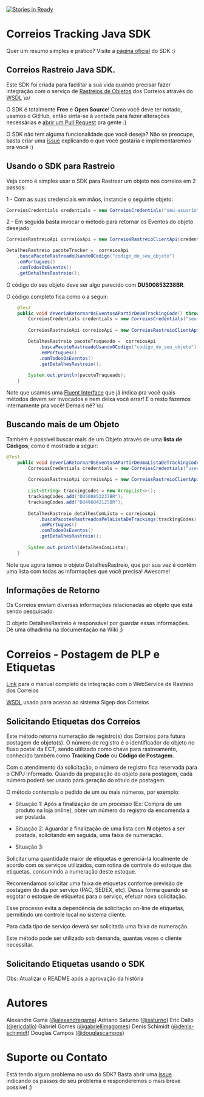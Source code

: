 [![Stories in Ready](https://badge.waffle.io/alexandregama/correios-java-sdk.png?label=ready&title=Ready)](https://waffle.io/alexandregama/correios-java-sdk)
# Correios Tracking Java SDK

Quer um resumo simples e prático? Visite a [página oficial](http://alexandregama.github.io/correios-java-sdk/) do SDK :)

## Correios Rastreio Java SDK.

Este SDK foi criada para facilitar a sua vida quando precisar fazer integração com o serviço de [Rastreios de Objetos](http://www2.correios.com.br/sistemas/rastreamento/) dos Correios através do [WSDL](https://webservice.correios.com.br/service/rastro/Rastro.wsdl) \o/

O SDK é totalmente **Free** e **Open Source**! Como você deve ter notado, usamos o GitHub, então sinta-se à vontade para fazer alterações necessárias e [abrir um Pull Request](https://help.github.com/articles/using-pull-requests/) pra gente :)

O SDK não tem alguma funcionalidade que você deseja? Não se preocupe, basta criar uma [issue](https://github.com/alexandregama/correios-java-sdk/issues) explicando o que você gostaria e implementaremos pra você :)

## Usando o SDK para Rastreio

Veja como é simples usar o SDK para Rastrear um objeto nos correios em 2 passos:

1 - Com as suas credenciais em mãos, instancie o seguinte objeto:

```java
CorreiosCredentials credentials = new CorreiosCredentials("seu-usuario", "sua-senha");
```

2 - Em seguida basta invocar o método para retornar os Eventos do objeto desejado:

```java
CorreiosRastreioApi correiosApi = new CorreiosRastreioClientApi(credentials);

DetalhesRastreio pacoteTracker =  correiosApi
	.buscaPacoteRastreadoUsandoOCodigo("codigo_do_seu_objeto")
	.emPortugues()
	.comTodosOsEventos()
	.getDetalhesRastreio();
```

O código do seu objeto deve ser algo parecido com **DU500853238BR**.

O código completo fica como o a seguir:

```java
	@Test
	public void deveriaRetornarOsEventosAPartirDeUmTrackingCode() throws Exception {
		CorreiosCredentials credentials = new CorreiosCredentials("seu-usuario", "sua-senha");
		
		CorreiosRastreioApi correiosApi = new CorreiosRastreioClientApi(credentials);

		DetalhesRastreio pacoteTraqueado =  correiosApi
			.buscaPacoteRastreadoUsandoOCodigo("codigo_do_seu_objeto")
			.emPortugues()
			.comTodosOsEventos()
			.getDetalhesRastreio();
		
		System.out.println(pacoteTraqueado);
	}
```

Note que usamos uma [Fluent Interface](https://en.wikipedia.org/wiki/Fluent_interface) que já indica pra você quais métodos devem ser invocados e nem deixa você errar! E o resto fazemos internamente pra você! Demais né? \o/

## Buscando mais de um Objeto

Também é possível buscar mais de um Objeto através de uma **lista de Códigos**, como é mostrado a seguir:

```java
@Test
	public void deveriaRetornarOsEventosAPartirDeUmaListaDeTrackingCodes() throws Exception {
		CorreiosCredentials credentials = new CorreiosCredentials("username", "password");
		
		CorreiosRastreioApi correiosApi = new CorreiosRastreioClientApi(credentials);
		
		List<String> trackingCodes = new ArrayList<>();
		trackingCodes.add("DU500853237BR");
		trackingCodes.add("DU496842125BR");
		
		DetalhesRastreio detalhesComLista = correiosApi
			.buscaPacotesRastreadosPelaListaDeTrackings(trackingCodes)
			.emPortugues()
			.comTodosOsEventos()
			.getDetalhesRastreio();
		
		System.out.println(detalhesComLista);
	}
```

Note que agora temos o objeto DetalhesRastreio, que por sua vez é contém uma lista com todas as informações que você precisa! Awesome!

## Informações de Retorno

Os Correios enviam diversas informações relacionadas ao objeto que está sendo pesquisado. 

O objeto DetalhesRastreio é responsável por guardar essas informações. Dê uma olhadinha na documentação na Wiki ;)

# Correios - Postagem de PLP e Etiquetas

[Link](https://www.correios.com.br/para-voce/correios-de-a-a-z/pdf/rastreamento-de-objetos/Manual_SROXML_28fev14.pdf) para o manual completo de integração com o WebService de Rastreio dos Correios

[WSDL](https://apps.correios.com.br/SigepMasterJPA/AtendeClienteService/AtendeCliente?wsdl) usado para acesso ao sistema Sigep dos Correios

## Solicitando Etiquetas dos Correios

Este método retorna numeração de registro(s) dos Correios para futura postagem de objeto(s). O número de registro é o identificador do objeto no fluxo postal da ECT, sendo utilizado como chave para rastreamento, conhecido também como **Tracking Code** ou **Código de Postagem**.

Com o atendimento da solicitação, o número de registro fica reservada para o CNPJ informado. Quando da preparação do objeto para postagem, cada número poderá ser usado para geração do rótulo de postagem.

O método contempla o pedido de um ou mais números, por exemplo:

- Situação 1: 
Após a finalização de um processo (Ex: Compra de um produto na loja online), obter um número do registro da encomenda a ser postada.

- Situação 2: 
Aguardar a finalização de uma lista com **N** objetos a ser postada, solicitando em seguida, uma faixa de numeração.

- Situação 3: 

Solicitar uma quantidade maior de etiquetas e gerenciá-la localmente de acordo com os serviços utilizados, com rotina de controle do estoque das etiquetas, consumindo a numeração deste estoque. 

Recomendamos solicitar uma faixa de etiquetas conforme previsão de postagem do dia por serviço (PAC, SEDEX, etc). Dessa forma quando se esgotar o estoque de etiquetas para o serviço, efetuar nova solicitação. 

Esse processo evita a dependência de solicitação on-line de etiquetas, permitindo um controle local no sistema cliente.

Para cada tipo de serviço deverá ser solicitada uma faixa de numeração.

Este método pode ser utilizado sob demanda, quantas vezes o cliente necessitar.

## Solicitando Etiquetas usando o SDK

Obs: Atualizar o README após a aprovação da história

# Autores

Alexandre Gama ([@alexandregama](https://github.com/alexandregama))
Adriano Saturno ([@saturno](https://github.com/saturno))
Eric Dallo ([@ericdallo](https://github.com/ericdallo))
Gabriel Gomes ([@gabriellimagomes](https://github.com/gabriellimagomes))
Denis Schimidt ([@denis-schimidt](https://github.com/denis-schimidt))
Douglas Campos ([@douglascampos](https://github.com/douglascampos))

# Suporte ou Contato

Está tendo algum problema no uso do SDK? Basta abrir uma [issue](https://github.com/alexandregama/correios-java-sdk/issues) indicando os passos do seu problema e responderemos o mais breve possível :)
